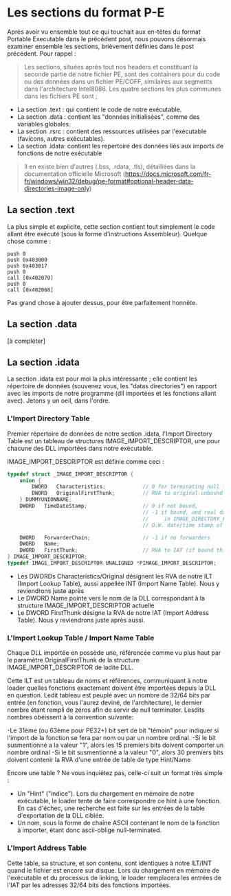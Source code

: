 # Les sections du format P-E

Après avoir vu ensemble tout ce qui touchait aux en-têtes du format Portable Executable dans le précédent post, nous pouvons désormais examiner ensemble les sections, brièvement définies dans le post précédent. Pour rappel : 

> Les sections, situées après tout nos headers et constituant la seconde partie de notre fichier PE, sont des containers pour du code ou des données dans un fichier PE/COFF, similaires aux segments dans l'architecture Intel8086. Les quatre sections les plus communes dans les fichiers PE sont ;

*   La section .text : qui contient le code de notre exécutable.
*   La section .data : contient les "données initialisées", comme des variables globales.
*   La section .rsrc : contient des ressources utilisées par l'exécutable (favicons, autres exécutables).
*   La section .idata: contient les repertoire des données liés aux imports de fonctions de notre exécutable

>Il en existe bien d'autres (.bss, .rdata, .tls), détaillées dans la documentation officielle Microsoft (https://docs.microsoft.com/fr-fr/windows/win32/debug/pe-format#optional-header-data-directories-image-only)

## La section .text

La plus simple et explicite, cette section contient tout simplement le code allant être exécuté (sous la forme d'instructions Assembleur). Quelque chose comme :

```assembly
push 0
push 0x403000
push 0x403017
push 0
call [0x402070]
push 0
call [0x402068]
```

Pas grand chose à ajouter dessus, pour être parfaitement honnête.

## La section .data

[à compléter]

## La section .idata

La section .idata est pour moi la plus intéressante ; elle contient les répertoire de données (souvenez vous, les "datas directories") en rapport avec les imports de notre programme (dll importées et les fonctions allant avec). Jetons y un oeil, dans l'ordre.

### L'Import Directory Table

Premier répertoire de données de notre section .idata, l'Import Directory Table est un tableau de structures IMAGE_IMPORT_DESCRIPTOR, une pour chacune des DLL importées dans notre exécutable.

IMAGE_IMPORT_DESCRIPTOR est définie comme ceci :

```cpp
typedef struct _IMAGE_IMPORT_DESCRIPTOR {
    union {
        DWORD   Characteristics;            // 0 for terminating null import descriptor
        DWORD   OriginalFirstThunk;         // RVA to original unbound IAT (PIMAGE_THUNK_DATA)
    } DUMMYUNIONNAME;
    DWORD   TimeDateStamp;                  // 0 if not bound,
                                            // -1 if bound, and real date\time stamp
                                            //     in IMAGE_DIRECTORY_ENTRY_BOUND_IMPORT (new BIND)
                                            // O.W. date/time stamp of DLL bound to (Old BIND)

    DWORD   ForwarderChain;                 // -1 if no forwarders
    DWORD   Name;
    DWORD   FirstThunk;                     // RVA to IAT (if bound this IAT has actual addresses)
} IMAGE_IMPORT_DESCRIPTOR;
typedef IMAGE_IMPORT_DESCRIPTOR UNALIGNED *PIMAGE_IMPORT_DESCRIPTOR;
```

*	Les DWORDs Characteristics/Original désignent les RVA de notre ILT (Import Lookup Table), aussi appellée INT (Import Name Table). Nous y reviendrons juste après
*   Le DWORD Name pointe vers le nom de la DLL correspondant à la structure IMAGE_IMPORT_DESCRIPTOR actuelle
*   Le DWORD FirstThunk désigne la RVA de notre IAT (Import Address Table). Nous y reviendrons juste après aussi.

### L'Import Lookup Table / Import Name Table

Chaque DLL importée en possède une, référencée comme vu plus haut par le paramètre OriginalFirstThunk de la structure IMAGE_IMPORT_DESCRIPTOR de ladite DLL.

Cette ILT est un tableau de noms et références, communiquant à notre loader quelles fonctions exactement doivent être importées depuis la DLL en question. Ledit tableau est peuplé avec un nombre de 32/64 bits par entrée (en fonction, vous l'aurez deviné, de l'architecture), le dernier nombre étant rempli de zéros afin de servir de null terminator. Lesdits nombres obéissent à la convention suivante:

-Le 31ème (ou 63ème pour PE32+) bit sert de bit "témoin" pour indiquer si l'import de la fonction se fera par nom ou par un nombre ordinal.
-Si le bit susmentionné a la valeur "1", alors les 15 premiers bits doivent comporter un nombre ordinal
-Si le bit susmentionné a la valeur "0", alors 30 premiers bits doivent contenir la RVA d'une entrée de table de type Hint/Name

Encore une table ? Ne vous inquiètez pas, celle-ci suit un format très simple :

*   Un "Hint" ("indice"). Lors du chargement en mémoire de notre exécutable, le loader tente de faire correspondre ce hint à une fonction. En cas d'échec, une recherche est faite sur les entrées de la table d'exportation de la DLL ciblée.
*   Un nom, sous la forme de chaîne ASCII contenant le nom de la fonction à importer, étant donc ascii-oblige null-terminated.

### L'Import Address Table

Cette table, sa structure, et son contenu, sont identiques à notre ILT/INT quand le fichier est encore sur disque. Lors du chargement en mémoire de l'exécutable et du processus de linking, le loader remplacera les entrées de l'IAT par les adresses 32/64 bits des fonctions importées.